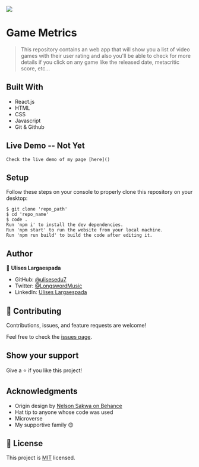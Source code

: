 ![](https://img.shields.io/badge/Microverse-blueviolet)
# Game Metrics

> This repository contains an web app that will show you a list of video games with their user rating and also you'll be able to check for more details if you click on any game like the released date, metacritic score, etc...

## Built With

- React.js
- HTML
- CSS
- Javascript
- Git & Github

## Live Demo -- Not Yet
```
Check the live demo of my page [here]()
```

## Setup

Follow these steps on your console to properly clone this repository on your desktop:

```
$ git clone 'repo_path'
$ cd 'repo_name'
$ code .
Run 'npm i' to install the dev dependencies.
Run 'npm start' to run the website from your local machine.
Run 'npm run build' to build the code after editing it.
```

## Author

👤 **Ulises Largaespada**

- GitHub: [@ulisesedu7](https://github.com/ulisesedu7)
- Twitter: [@LongswordMusic](https://twitter.com/LongswordMusic)
- LinkedIn: [Ulises Largaespada](https://www.linkedin.com/in/ulises-largaespada-45570b1a4/)

## 🤝 Contributing

Contributions, issues, and feature requests are welcome!

Feel free to check the [issues page](../../issues/).

## Show your support

Give a ⭐️ if you like this project!

## Acknowledgments

- Origin design by [Nelson Sakwa on Behance](https://www.behance.net/sakwadesignstudio)
- Hat tip to anyone whose code was used
- Microverse
- My supportive family 😊

## 📝 License

This project is [MIT](./MIT.md) licensed.